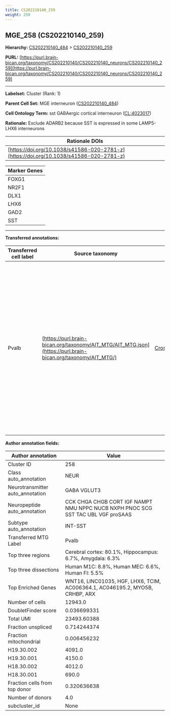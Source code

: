 ```yaml
---
title: CS202210140_259
weight: 259
---
```

## MGE_258 (CS202210140_259)
<b>Hierarchy: </b>
[CS202210140_484](../CS202210140_484) >
[CS202210140_259](../CS202210140_259)

**PURL:** [https://purl.brain-bican.org/taxonomy/CS202210140/CS202210140_neurons/CS202210140_259](https://purl.brain-bican.org/taxonomy/CS202210140/CS202210140_neurons/CS202210140_259)

---


**Labelset:** Cluster (Rank: 1)

**Parent Cell Set:** MGE interneuron ([CS202210140_484](../CS202210140_484))



**Cell Ontology Term:**  sst GABAergic cortical interneuron ([CL:4023017](https://www.ebi.ac.uk/ols/ontologies/cl/terms?obo_id=CL:4023017)) 

**Rationale:** Exclude ADARB2 because SST is expressed in some LAMP5-LHX6 interneurons

| Rationale DOIs |
|----------------|
|[https://doi.org/10.1038/s41586-020-2781-z](https://doi.org/10.1038/s41586-020-2781-z)|

[MARKER GENES.]: #


| Marker Genes |
|--------------|
|FOXG1|
|NR2F1|
|DLX1|
|LHX6|
|GAD2|
|SST|

---

[TRANSFERRED ANNOTATIONS.]: #


**Transferred annotations:**

| Transferred cell label | Source taxonomy | Source node accession | Algorithm name | Comment |
|------------------------|-----------------|-----------------------|----------------|---------|
|Pvalb|[https://purl.brain-bican.org/taxonomy/AIT_MTG/AIT_MTG.json](https://purl.brain-bican.org/taxonomy/AIT_MTG/)|[CrossArea_subclass:5bcef2988c](https://purl.brain-bican.org/taxonomy/AIT_MTG/CrossArea_subclass_5bcef2988c)||We performed PCA (50 components) on our full dataset, trained a random forest classifier (scikit-learn, class_ weight=‘balanced’, max_depth=50) on the MTG labels, and then predicted labels for all cells. We labeled each cluster with the mode of its constituent cells if two conditions were met: more than 0.8 of predicted labels matched the mode, and the mean probability of these pre- dictions was greater than 0.8.|

[AUTHOR ANNOTATION FIELDS.]: #


**Author annotation fields:**

| Author annotation | Value |
|-------------------|-------|
|Cluster ID|258|
|Class auto_annotation|NEUR|
|Neurotransmitter auto_annotation|GABA VGLUT3|
|Neuropeptide auto_annotation|CCK CHGA CHGB CORT IGF NAMPT NMU NPPC NUCB NXPH PNOC SCG SST TAC UBL VGF proSAAS|
|Subtype auto_annotation|INT-SST|
|Transferred MTG Label|Pvalb|
|Top three regions|Cerebral cortex: 80.1%, Hippocampus: 6.7%, Amygdala: 6.3%|
|Top three dissections|Human M1C: 8.8%, Human MEC: 6.6%, Human FI: 5.5%|
|Top Enriched Genes|WNT16, LINC01035, HGF, LHX6, TCIM, AC006364.1, AC046195.2, MYO5B, CRHBP, ARX|
|Number of cells|12943.0|
|DoubletFinder score|0.036699331|
|Total UMI|23493.60388|
|Fraction unspliced|0.714244374|
|Fraction mitochondrial|0.006456232|
|H19.30.002|4091.0|
|H19.30.001|4150.0|
|H18.30.002|4012.0|
|H18.30.001|690.0|
|Fraction cells from top donor|0.320636638|
|Number of donors|4.0|
|subcluster_id|None|
